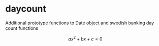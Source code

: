 # daycount
Additional prototype functions to Date object and swedish banking day count functions

$$ax^2 + bx + c = 0$$
